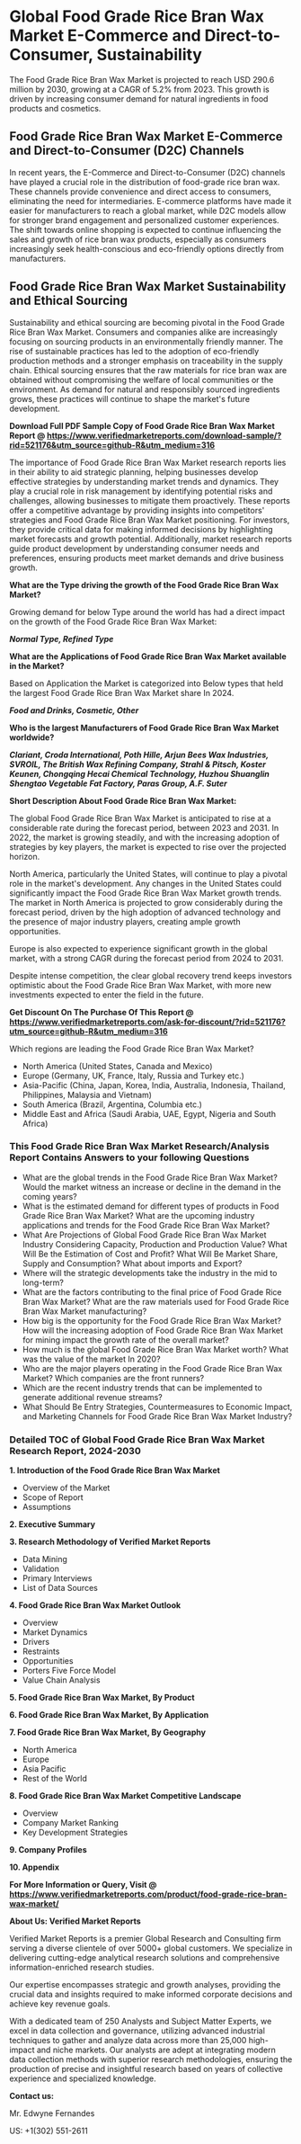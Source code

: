 <h1>Global Food Grade Rice Bran Wax Market E-Commerce and Direct-to-Consumer, Sustainability</h1><p class=""><p>The Food Grade Rice Bran Wax Market is projected to reach USD 290.6 million by 2030, growing at a CAGR of 5.2% from 2023. This growth is driven by increasing consumer demand for natural ingredients in food products and cosmetics.</p> <h2>Food Grade Rice Bran Wax Market E-Commerce and Direct-to-Consumer (D2C) Channels</h2> <p>In recent years, the E-Commerce and Direct-to-Consumer (D2C) channels have played a crucial role in the distribution of food-grade rice bran wax. These channels provide convenience and direct access to consumers, eliminating the need for intermediaries. E-commerce platforms have made it easier for manufacturers to reach a global market, while D2C models allow for stronger brand engagement and personalized customer experiences. The shift towards online shopping is expected to continue influencing the sales and growth of rice bran wax products, especially as consumers increasingly seek health-conscious and eco-friendly options directly from manufacturers.</p> <h2>Food Grade Rice Bran Wax Market Sustainability and Ethical Sourcing</h2> <p>Sustainability and ethical sourcing are becoming pivotal in the Food Grade Rice Bran Wax Market. Consumers and companies alike are increasingly focusing on sourcing products in an environmentally friendly manner. The rise of sustainable practices has led to the adoption of eco-friendly production methods and a stronger emphasis on traceability in the supply chain. Ethical sourcing ensures that the raw materials for rice bran wax are obtained without compromising the welfare of local communities or the environment. As demand for natural and responsibly sourced ingredients grows, these practices will continue to shape the market's future development.</p> </p><p class=""><strong>Download Full PDF Sample Copy of Food Grade Rice Bran Wax Market Report @ <a href="https://www.verifiedmarketreports.com/download-sample/?rid=521176&utm_source=github-R&utm_medium=316" target="_blank">https://www.verifiedmarketreports.com/download-sample/?rid=521176&utm_source=github-R&utm_medium=316</a></strong></p><p>The importance of&nbsp;Food Grade Rice Bran Wax Market research reports lies in their ability to aid strategic planning, helping businesses develop effective strategies by understanding market trends and dynamics. They play a crucial role in risk management by identifying potential risks and challenges, allowing businesses to mitigate them proactively. These reports offer a competitive advantage by providing insights into competitors' strategies and Food Grade Rice Bran Wax Market positioning. For investors, they provide critical data for making informed decisions by highlighting market forecasts and growth potential. Additionally, market research reports guide product development by understanding consumer needs and preferences, ensuring products meet market demands and drive business growth.</p><p><strong>What are the&nbsp;Type driving the growth of the Food Grade Rice Bran Wax Market?</strong></p><p id="" class="">Growing demand for below Type around the world has had a direct impact on the growth of the Food Grade Rice Bran Wax Market:</p><p class=""><em><strong>Normal Type, Refined Type</strong></em></p><p class=""><strong>What are the&nbsp;Applications&nbsp;of Food Grade Rice Bran Wax Market available in the Market?</strong></p><p id="" class="">Based on Application the Market is categorized into Below types that held the largest Food Grade Rice Bran Wax Market share In 2024.</p><p class=""><em><strong>Food and Drinks, Cosmetic, Other</strong></em></p><p class=""><strong>Who is the largest Manufacturers of Food Grade Rice Bran Wax Market worldwide?</strong></p><p><em><strong>Clariant, Croda International, Poth Hille, Arjun Bees Wax Industries, SVROIL, The British Wax Refining Company, Strahl & Pitsch, Koster Keunen, Chongqing Hecai Chemical Technology, Huzhou Shuanglin Shengtao Vegetable Fat Factory, Paras Group, A.F. Suter</strong></em></p><p id="" class=""><strong>Short Description About Food Grade Rice Bran Wax Market:</strong></p><p>The global Food Grade Rice Bran Wax Market is anticipated to rise at a considerable rate during the forecast period, between 2023 and 2031. In 2022, the market is growing steadily, and with the increasing adoption of strategies by key players, the market is expected to rise over the projected horizon.</p><p>North America, particularly the United States, will continue to play a pivotal role in the market's development. Any changes in the United States could significantly impact the Food Grade Rice Bran Wax Market growth trends. The market in North America is projected to grow considerably during the forecast period, driven by the high adoption of advanced technology and the presence of major industry players, creating ample growth opportunities.</p><p>Europe is also expected to experience significant growth in the global market, with a strong CAGR during the forecast period from 2024 to 2031.</p><p>Despite intense competition, the clear global recovery trend keeps investors optimistic about the Food Grade Rice Bran Wax Market, with more new investments expected to enter the field in the future.</p><p id="" class=""><strong>Get Discount On The Purchase Of This Report @ <a href="https://www.verifiedmarketreports.com/ask-for-discount/?rid=521176?utm_source=github-R&utm_medium=316" target="_blank">https://www.verifiedmarketreports.com/ask-for-discount/?rid=521176?utm_source=github-R&utm_medium=316</a></strong></p><p class="">Which regions are leading the Food Grade Rice Bran Wax Market?</p><ul><li>North America (United States, Canada and Mexico)</li><li>Europe (Germany, UK, France, Italy, Russia and Turkey etc.)</li><li>Asia-Pacific (China, Japan, Korea, India, Australia, Indonesia, Thailand, Philippines, Malaysia and Vietnam)</li><li>South America (Brazil, Argentina, Columbia etc.)</li><li>Middle East and Africa (Saudi Arabia, UAE, Egypt, Nigeria and South Africa)</li></ul><h3 id="" class="">This Food Grade Rice Bran Wax Market Research/Analysis Report Contains Answers to your following Questions</h3><ul><li>What are the global trends in the Food Grade Rice Bran Wax Market? Would the market witness an increase or decline in the demand in the coming years?</li><li>What is the estimated demand for different types of products in Food Grade Rice Bran Wax Market? What are the upcoming industry applications and trends for the Food Grade Rice Bran Wax Market?</li><li>What Are Projections of Global Food Grade Rice Bran Wax Market Industry Considering Capacity, Production and Production Value? What Will Be the Estimation of Cost and Profit? What Will Be Market Share, Supply and Consumption? What about imports and Export?</li><li>Where will the strategic developments take the industry in the mid to long-term?</li><li>What are the factors contributing to the final price of Food Grade Rice Bran Wax Market? What are the raw materials used for Food Grade Rice Bran Wax Market manufacturing?</li><li>How big is the opportunity for the Food Grade Rice Bran Wax Market? How will the increasing adoption of Food Grade Rice Bran Wax Market for mining impact the growth rate of the overall market?</li><li>How much is the global Food Grade Rice Bran Wax Market worth? What was the value of the market In 2020?</li><li>Who are the major players operating in the Food Grade Rice Bran Wax Market? Which companies are the front runners?</li><li>Which are the recent industry trends that can be implemented to generate additional revenue streams?</li><li>What Should Be Entry Strategies, Countermeasures to Economic Impact, and Marketing Channels for Food Grade Rice Bran Wax Market Industry?</li></ul><h3 id="" class="">Detailed TOC of Global Food Grade Rice Bran Wax Market Research Report, 2024-2030</h3><p id="" class=""><strong>1. Introduction of the Food Grade Rice Bran Wax Market</strong></p><ul><li>Overview of the Market</li><li>Scope of Report</li><li>Assumptions</li></ul><p id="" class=""><strong>2. Executive Summary</strong></p><p id="" class=""><strong>3. Research Methodology of Verified Market Reports</strong></p><ul><li>Data Mining</li><li>Validation</li><li>Primary Interviews</li><li>List of Data Sources</li></ul><p id="" class=""><strong>4. Food Grade Rice Bran Wax Market Outlook</strong></p><ul><li>Overview</li><li>Market Dynamics</li><li>Drivers</li><li>Restraints</li><li>Opportunities</li><li>Porters Five Force Model</li><li>Value Chain Analysis</li></ul><p id="" class=""><strong>5. Food Grade Rice Bran Wax Market, By Product</strong></p><p id="" class=""><strong>6. Food Grade Rice Bran Wax Market, By Application</strong></p><p id="" class=""><strong>7. Food Grade Rice Bran Wax Market, By Geography</strong></p><ul><li>North America</li><li>Europe</li><li>Asia Pacific</li><li>Rest of the World</li></ul><p id="" class=""><strong>8. Food Grade Rice Bran Wax Market Competitive Landscape</strong></p><ul><li>Overview</li><li>Company Market Ranking</li><li>Key Development Strategies</li></ul><p id="" class=""><strong>9. Company Profiles</strong></p><p id="" class=""><strong>10. Appendix</strong></p><p id="" class=""><strong>For More Information or Query, Visit @ <a href="https://www.verifiedmarketreports.com/product/food-grade-rice-bran-wax-market/" target="_blank">https://www.verifiedmarketreports.com/product/food-grade-rice-bran-wax-market/</a></strong></p><p id="" class=""><strong>About Us: Verified Market Reports</strong></p><p id="" class="">Verified Market Reports is a premier Global Research and Consulting firm serving a diverse clientele of over 5000+ global customers. We specialize in delivering cutting-edge analytical research solutions and comprehensive information-enriched research studies.</p><p id="" class="">Our expertise encompasses strategic and growth analyses, providing the crucial data and insights required to make informed corporate decisions and achieve key revenue goals.</p><p id="" class="">With a dedicated team of 250 Analysts and Subject Matter Experts, we excel in data collection and governance, utilizing advanced industrial techniques to gather and analyze data across more than 25,000 high-impact and niche markets. Our analysts are adept at integrating modern data collection methods with superior research methodologies, ensuring the production of precise and insightful research based on years of collective experience and specialized knowledge.</p><p id="" class=""><strong>Contact us:</strong></p><p id="" class="">Mr. Edwyne Fernandes</p><p id="" class="">US: +1(302) 551-2611</p>